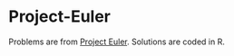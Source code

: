 # Project-Euler

Problems are from [Project Euler](https://projecteuler.net/). Solutions are coded in R.
